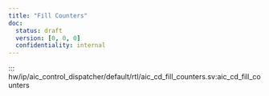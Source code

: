 ```yaml
---
title: "Fill Counters"
doc:
  status: draft
  version: [0, 0, 0]
  confidentiality: internal
---
```


::: hw/ip/aic_control_dispatcher/default/rtl/aic_cd_fill_counters.sv:aic_cd_fill_counters
